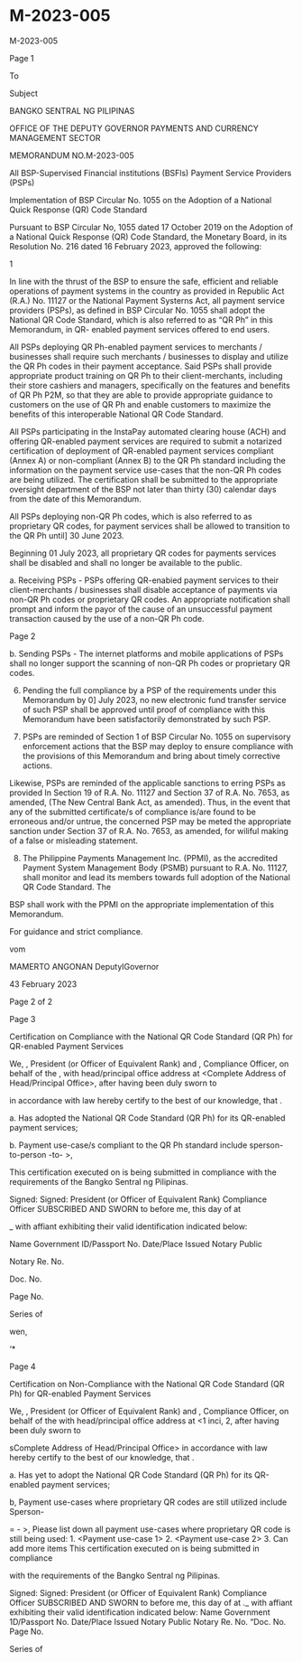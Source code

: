 # M-2023-005

M-2023-005

Page 1

To

Subject

BANGKO SENTRAL NG PILIPINAS

OFFICE OF THE DEPUTY GOVERNOR PAYMENTS AND CURRENCY MANAGEMENT SECTOR

MEMORANDUM NO.M-2023-005

All BSP-Supervised Financial institutions (BSFls) Payment Service Providers (PSPs)

Implementation of BSP Circular No. 1055 on the Adoption of a National Quick Response (QR) Code Standard

Pursuant to BSP Circular No, 1055 dated 17 October 2019 on the Adoption of a National Quick Response (QR) Code Standard, the Monetary Board, in its Resolution No. 216 dated 16 February 2023, approved the following:

1

In line with the thrust of the BSP to ensure the safe, efficient and reliable operations of payment systems in the country as provided in Republic Act (R.A.) No. 11127 or the National Payment Systerns Act, all payment service providers (PSPs), as defined in BSP Circular No. 1055 shall adopt the National QR Code Standard, which is also referred to as “QR Ph” in this Memorandum, in QR- enabled payment services offered to end users.

All PSPs deploying QR Ph-enabled payment services to merchants / businesses shall require such merchants / businesses to display and utilize the QR Ph codes in their payment acceptance. Said PSPs shall provide appropriate product training on QR Ph to their client-merchants, including their store cashiers and managers, specifically on the features and benefits of QR Ph P2M, so that they are able to provide appropriate guidance to customers on the use of QR Ph and enable customers to maximize the benefits of this interoperable National QR Code Standard.

All PSPs participating in the InstaPay automated clearing house (ACH) and offering QR-enabled payment services are required to submit a notarized certification of deployment of QR-enabled payment services compliant (Annex A) or non-compliant (Annex B) to the QR Ph standard including the information on the payment service use-cases that the non-QR Ph codes are being utilized. The certification shall be submitted to the appropriate oversight department of the BSP not later than thirty (30) calendar days from the date of this Memorandum.

All PSPs deploying non-QR Ph codes, which is also referred to as proprietary QR codes, for payment services shall be allowed to transition to the QR Ph until] 30 June 2023.

Beginning 01 July 2023, all proprietary QR codes for payments services shall be disabled and shall no longer be available to the public.

a. Receiving PSPs - PSPs offering QR-enabied payment services to their client-merchants / businesses shall disable acceptance of payments via non-QR Ph codes or proprietary QR codes. An appropriate notification shall prompt and inform the payor of the cause of an unsuccessful payment transaction caused by the use of a non-QR Ph code.

Page 2

b. Sending PSPs - The internet platforms and mobile applications of PSPs shall no longer support the scanning of non-QR Ph codes or proprietary QR codes.

6. Pending the full compliance by a PSP of the requirements under this Memorandum by 0] July 2023, no new electronic fund transfer service of such PSP shall be approved until proof of compliance with this Memorandum have been satisfactorily demonstrated by such PSP.

7. PSPs are reminded of Section 1 of BSP Circular No. 1055 on supervisory enforcement actions that the BSP may deploy to ensure compliance with the provisions of this Memorandum and bring about timely corrective actions.

Likewise, PSPs are reminded of the applicable sanctions to erring PSPs as provided In Section 19 of R.A. No. 11127 and Section 37 of R.A. No. 7653, as amended, (The New Central Bank Act, as amended). Thus, in the event that any of the submitted certificate/s of compliance is/are found to be erroneous and/or untrue, the concerned PSP may be meted the appropriate sanction under Section 37 of R.A. No. 7653, as amended, for wiliful making of a false or misleading statement.

8. The Philippine Payments Management Inc. (PPMI), as the accredited Payment System Management Body (PSMB) pursuant to R.A. No. 11127, shall monitor and lead its members towards full adoption of the National QR Code Standard. The

BSP shall work with the PPMI on the appropriate implementation of this Memorandum.

For guidance and strict compliance.

vom

MAMERTO ANGONAN DeputyIGovernor

43 February 2023

Page 2 of 2

Page 3

<Name of PSP>

Certification on Compliance with the National QR Code Standard (QR Ph) for QR-enabled Payment Services

We, <Narme of Officer>, President (or Officer of Equivalent Rank) and <Wame of Officer>, Compliance Officer, on behalf of the <Wame of PSP>, with head/principal office address at <Complete Address of Head/Principal Office>, after having been duly sworn to

in accordance with law hereby certify to the best of our knowledge, that <Wame of PSP>.

a. Has adopted the National QR Code Standard (QR Ph) for its QR-enabled payment services;

b. Payment use-case/s compliant to the QR Ph standard include sperson-to-person -to- >,

This certification executed on <Date of Execution>is being submitted in compliance with the requirements of the Bangko Sentral ng Pilipinas.

Signed: Signed: <Name> <Name> President (or Officer of Equivalent Rank) Compliance Officer SUBSCRIBED AND SWORN to before me, this day of at

_ with affiant exhibiting their valid identification indicated below:

Name Government ID/Passport No. Date/Place Issued Notary Public

Notary Re. No.

Doc. No.

Page No.

Series of

wen,

‘*

Page 4

<Name of PSP>

Certification on Non-Compliance with the National QR Code Standard (QR Ph) for QR-enabled Payment Services

We, <Name of Officer>, President (or Officer of Equivalent Rank) and <Name of Officer>, Compliance Officer, on behalf of the <Wame of PSP> with head/principal office address at <1 inci, 2, after having been duly sworn to

sComplete Address of Head/Principal Office> in accordance with law hereby certify to the best of our knowledge, that <Wame of PSP>.

a. Has yet to adopt the National QR Code Standard (QR Ph) for its QR-enabled payment services;

b, Payment use-cases where proprietary QR codes are still utilized include Sperson-

= - >, Piease list down all payment use-cases where proprietary QR code is still being used: 1. <Payment use-case 1> 2. <Payment use-case 2> 3. Can add more items This certification executed on <Date of Execution>is being submitted in compliance

with the requirements of the Bangko Sentral ng Pilipinas.

Signed: Signed: <Name> <Name> President (or Officer of Equivalent Rank) Compliance Officer SUBSCRIBED AND SWORN to before me, this day of at ._ with affiant exhibiting their valid identification indicated below: Name Government 1D/Passport No. Date/Place Issued Notary Public Notary Re. No. “Doc. No. Page No.

Series of